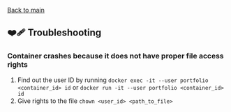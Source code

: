 [Back to main](../README.md)

## ❤️‍🩹 Troubleshooting

### Container crashes because it does not have proper file access rights

1. Find out the user ID by running `docker exec -it --user portfolio <container_id> id` or `docker run -it --user portfolio <container_id> id`
2. Give rights to the file `chown <user_id> <path_to_file>`
